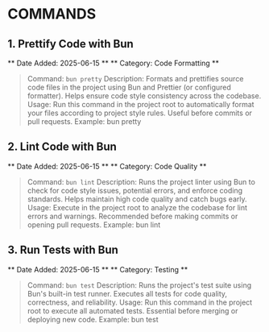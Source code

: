 # COMMANDS

## 1. Prettify Code with Bun

** Date Added: 2025-06-15 **
** Category: Code Formatting **

> Command: `bun pretty`
> Description: Formats and prettifies source code files in the project using Bun and Prettier (or configured formatter). Helps ensure code style consistency across the codebase.
> Usage: Run this command in the project root to automatically format your files according to project style rules. Useful before commits or pull requests.
> Example: bun pretty

## 2. Lint Code with Bun

** Date Added: 2025-06-15 **
** Category: Code Quality **

> Command: `bun lint`
> Description: Runs the project linter using Bun to check for code style issues, potential errors, and enforce coding standards. Helps maintain high code quality and catch bugs early.
> Usage: Execute in the project root to analyze the codebase for lint errors and warnings. Recommended before making commits or opening pull requests.
> Example: bun lint

## 3. Run Tests with Bun

** Date Added: 2025-06-15 **
** Category: Testing **

> Command: `bun test`
> Description: Runs the project's test suite using Bun's built-in test runner. Executes all tests for code quality, correctness, and reliability.
> Usage: Run this command in the project root to execute all automated tests. Essential before merging or deploying new code.
> Example: bun test
